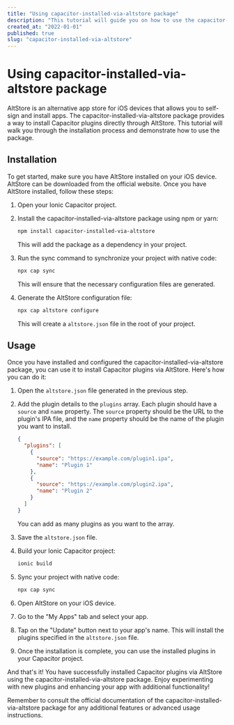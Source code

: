 ```yaml
---
title: "Using capacitor-installed-via-altstore package"
description: "This tutorial will guide you on how to use the capacitor-installed-via-altstore package to install Capacitor plugins via AltStore."
created_at: "2022-01-01"
published: true
slug: "capacitor-installed-via-altstore"
---
```


# Using capacitor-installed-via-altstore package

AltStore is an alternative app store for iOS devices that allows you to self-sign and install apps. The capacitor-installed-via-altstore package provides a way to install Capacitor plugins directly through AltStore. This tutorial will walk you through the installation process and demonstrate how to use the package.

## Installation

To get started, make sure you have AltStore installed on your iOS device. AltStore can be downloaded from the official website. Once you have AltStore installed, follow these steps:

1. Open your Ionic Capacitor project.

2. Install the capacitor-installed-via-altstore package using npm or yarn:

   ```bash
   npm install capacitor-installed-via-altstore
   ```

   This will add the package as a dependency in your project.

3. Run the sync command to synchronize your project with native code:

   ```bash
   npx cap sync
   ```

   This will ensure that the necessary configuration files are generated.

4. Generate the AltStore configuration file:

   ```bash
   npx cap altstore configure
   ```

   This will create a `altstore.json` file in the root of your project.

## Usage

Once you have installed and configured the capacitor-installed-via-altstore package, you can use it to install Capacitor plugins via AltStore. Here's how you can do it:

1. Open the `altstore.json` file generated in the previous step.

2. Add the plugin details to the `plugins` array. Each plugin should have a `source` and `name` property. The `source` property should be the URL to the plugin's IPA file, and the `name` property should be the name of the plugin you want to install.

   ```json
   {
     "plugins": [
       {
         "source": "https://example.com/plugin1.ipa",
         "name": "Plugin 1"
       },
       {
         "source": "https://example.com/plugin2.ipa",
         "name": "Plugin 2"
       }
     ]
   }
   ```

   You can add as many plugins as you want to the array.

3. Save the `altstore.json` file.

4. Build your Ionic Capacitor project:

   ```bash
   ionic build
   ```

5. Sync your project with native code:

   ```bash
   npx cap sync
   ```

6. Open AltStore on your iOS device.

7. Go to the "My Apps" tab and select your app.

8. Tap on the "Update" button next to your app's name. This will install the plugins specified in the `altstore.json` file.

9. Once the installation is complete, you can use the installed plugins in your Capacitor project.

And that's it! You have successfully installed Capacitor plugins via AltStore using the capacitor-installed-via-altstore package. Enjoy experimenting with new plugins and enhancing your app with additional functionality!

Remember to consult the official documentation of the capacitor-installed-via-altstore package for any additional features or advanced usage instructions.